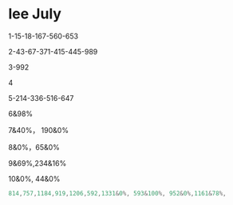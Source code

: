 # lee July 

1-15-18-167-560-653

2-43-67-371-415-445-989

3-992

4

5-214-336-516-647

6&98%	

7&40%，	190&0%

8&0%，65&0%

9&69%,234&16%

10&0%, 44&0%



```java
814,757,1184,919,1206,592,1331&0%, 593&100%, 952&0%,1161&78%,
```

